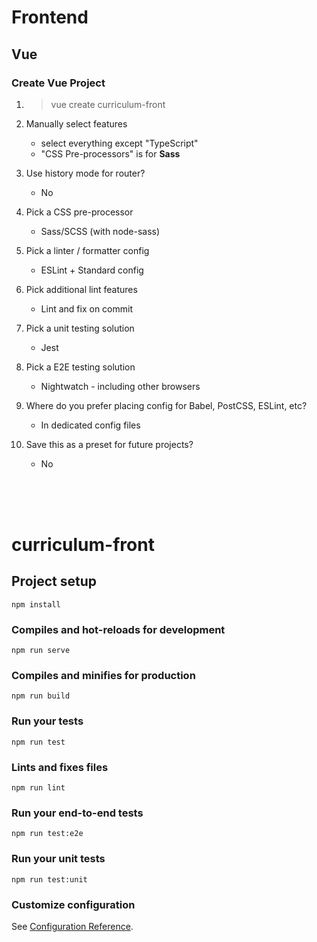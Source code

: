 # Frontend

## Vue

### Create Vue Project

1. > vue create curriculum-front

2. Manually select features

   - select everything except "TypeScript"
   - "CSS Pre-processors" is for **Sass**

3. Use history mode for router?

   - No

4. Pick a CSS pre-processor

   - Sass/SCSS (with node-sass)

5. Pick a linter / formatter config

   - ESLint + Standard config

6. Pick additional lint features

   - Lint and fix on commit

7. Pick a unit testing solution

   - Jest

8. Pick a E2E testing solution

   - Nightwatch - including other browsers

9. Where do you prefer placing config for Babel, PostCSS, ESLint, etc?

   - In dedicated config files

10. Save this as a preset for future projects?

    - No

<br/>
<br/>
<br/>

# curriculum-front

## Project setup

```
npm install
```

### Compiles and hot-reloads for development

```
npm run serve
```

### Compiles and minifies for production

```
npm run build
```

### Run your tests

```
npm run test
```

### Lints and fixes files

```
npm run lint
```

### Run your end-to-end tests

```
npm run test:e2e
```

### Run your unit tests

```
npm run test:unit
```

### Customize configuration

See [Configuration Reference](https://cli.vuejs.org/config/).
